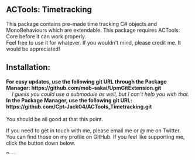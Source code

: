 ## ACTools: Timetracking
<p>
  This package contains pre-made time tracking C# objects and MonoBehaviours which are extendable.
  This package requires ACTools: Core before it can work properly.
  <br/>
  Feel free to use it for whatever. If you wouldn't mind, please credit me. It would be appreciated!
</p>

## Installation:
<p>
  <b>For easy updates, use the following git URL through the Package Manager: https://github.com/mob-sakai/UpmGitExtension.git</b>
  <br/>
  <i>&nbsp;&nbsp;&nbsp;&nbsp;I guess you could use a submodule as well, but I can't help you with that.</i>
  <br/>
  <b>In the Package Manager, use the following git URL: https://github.com/Cpt-Jack04/ACTools_Timetracking.git</b>
  <br/>
  <br/>
  You should be all good at that this point.
</p>

<p>
  If you need to get in touch with me, please email me or @ me on Twitter. You can find those on my profile on GitHub. If you feel like supporting me, click the button down below.
</p>

<a href="https://www.buymeacoffee.com/alexcline" target="_blank"><img src="https://cdn.buymeacoffee.com/buttons/v2/default-violet.png" alt="Buy Me A Coffee" style="height: 7.5px !important;width: 27.13px !important;" ></a>